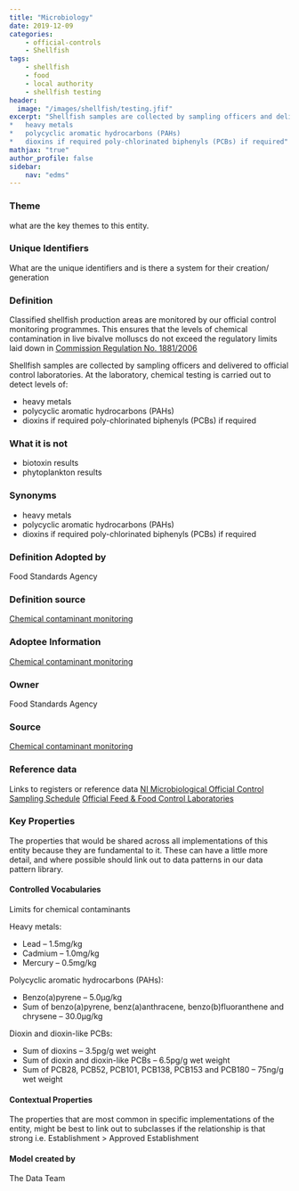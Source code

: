 ```yaml
---
title: "Microbiology"
date: 2019-12-09
categories:
    - official-controls
    - Shellfish
tags:
    - shellfish
    - food  
    - local authority
    - shellfish testing
header:
  image: "/images/shellfish/testing.jfif"
excerpt: "Shellfish samples are collected by sampling officers and delivered to official control laboratories. At the laboratory, chemical testing is carried out to detect levels of:
*   heavy metals
*   polycyclic aromatic hydrocarbons (PAHs)
*   dioxins if required poly-chlorinated biphenyls (PCBs) if required"
mathjax: "true"
author_profile: false
sidebar:
    nav: "edms"
---
```


### Theme
what are the key themes to this entity.
### Unique Identifiers
What are the unique identifiers and is there a system for their creation/ generation
### Definition
Classified shellfish production areas are monitored by our official control monitoring programmes. This ensures that the levels of chemical contamination in live bivalve molluscs do not exceed the regulatory limits laid down in [Commission Regulation No. 1881/2006](https://eur-lex.europa.eu/legal-content/EN/TXT/PDF/?uri=CELEX:32006R1881&from=EN)

Shellfish samples are collected by sampling officers and delivered to official control laboratories. At the laboratory, chemical testing is carried out to detect levels of:
*   heavy metals
*   polycyclic aromatic hydrocarbons (PAHs)
*   dioxins if required poly-chlorinated biphenyls (PCBs) if required

### What it is not
*   biotoxin results
*   phytoplankton results

### Synonyms
*   heavy metals
*   polycyclic aromatic hydrocarbons (PAHs)
*   dioxins if required poly-chlorinated biphenyls (PCBs) if required

### Definition Adopted by
Food Standards Agency
### Definition source
[Chemical contaminant monitoring](https://www.food.gov.uk/business-guidance/chemical-contaminant-monitoring)
### Adoptee Information
[Chemical contaminant monitoring](https://www.food.gov.uk/business-guidance/chemical-contaminant-monitoring)
### Owner
Food Standards Agency
### Source
[Chemical contaminant monitoring](https://www.food.gov.uk/business-guidance/chemical-contaminant-monitoring)
### Reference data
Links to registers or reference data
[NI Microbiological Official Control Sampling Schedule](https://data.food.gov.uk/catalog/datasets/38f451c3-36d0-4a3f-b3eb-aa13d58699a0)
[Official Feed & Food Control Laboratories](https://data.food.gov.uk/catalog/datasets/342c0ca6-186b-456f-bded-539dcbf4d794)
### Key Properties
The properties that would be shared across all implementations of this entity because they are fundamental to it. These can have a little more detail, and where possible should link out to data patterns in our data pattern library.
#### Controlled Vocabularies
Limits for chemical contaminants

Heavy metals:
*   Lead – 1.5mg/kg
*   Cadmium – 1.0mg/kg
*   Mercury – 0.5mg/kg

Polycyclic aromatic hydrocarbons (PAHs):
*   Benzo(a)pyrene – 5.0µg/kg
*   Sum of benzo(a)pyrene, benz(a)anthracene, benzo(b)fluoranthene and chrysene – 30.0µg/kg

Dioxin and dioxin-like PCBs:
*   Sum of dioxins – 3.5pg/g wet weight
*   Sum of dioxin and dioxin-like PCBs – 6.5pg/g wet weight
*   Sum of PCB28, PCB52, PCB101, PCB138, PCB153 and PCB180 – 75ng/g wet weight

#### Contextual Properties
The properties that are most common in specific implementations of the entity, might be best to link out to subclasses if the relationship is that strong i.e. Establishment > Approved Establishment

#### Model created by
The Data Team
